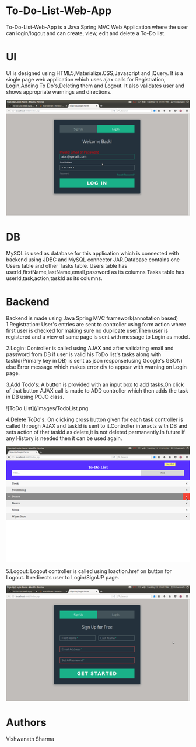 
# To-Do-List-Web-App

To-Do-List-Web-App is a Java Spring MVC Web Application where the user can
login/logout and can create, view, edit and delete a To-Do list.

# UI

UI is designed using HTML5,Materialize.CSS,Javascript and jQuery.
It is a single page web application which uses ajax calls for Registration,
Login,Adding To Do's,Deleting them and Logout.
It also validates user and shows appropriate warnings and directions.

![Wrong Login](/images/Login.png)

# DB

MySQL is used as database for this application which is connected with 
backend using JDBC and MySQL connector JAR.Database contains one Users table
and other Tasks table.
Users table has userId,firstName,lastName,email,password as its columns
Tasks table has userId,task,action,taskId as its columns.

# Backend

Backend is made using Java Spring MVC framework(annotation based)
1.Registration:
User's entries are sent to controller using form action where first user 
is checked for making sure no duplicate user.Then user is registered and a view 
of same page is sent with message to Login as model.

2.Login:
Controller is called using AJAX and after validating email and password from DB
if user is valid his ToDo list's tasks along with taskId(Primary key in DB) is sent
as json response(using Google's GSON) else Error message which makes error div 
to appear with warning on Login page.

3.Add Todo's:
A button is provided with an input box to add tasks.On click of that button AJAX call
is made to ADD controller which then adds the task in DB using POJO class.

![ToDo List](/images/TodoList.png

4.Delete ToDo's:
On clicking cross button given for each task controller is called through AJAX and taskId is
sent to it.Controller interacts with DB and sets action of that taskId as delete,it is not 
deleted permanently.In future if any History is needed then it can be used again.

![ToDo Delete](/images/ToDoDelete.png)

5.Logout:
Logout controller is called using loaction.href on button for Logout.
It redirects user to Login/SignUP page.

![SignUp Page](/images/SignUp.png)



# Authors

Vishwanath Sharma

